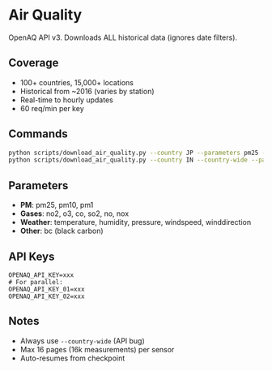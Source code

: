 # Air Quality

OpenAQ API v3. Downloads ALL historical data (ignores date filters).

## Coverage
- 100+ countries, 15,000+ locations
- Historical from ~2016 (varies by station)
- Real-time to hourly updates
- 60 req/min per key

## Commands

```bash
python scripts/download_air_quality.py --country JP --parameters pm25 --max-locations 10 --country-wide
python scripts/download_air_quality.py --country IN --country-wide --parallel  # Multiple API keys
```

## Parameters

- **PM**: pm25, pm10, pm1
- **Gases**: no2, o3, co, so2, no, nox
- **Weather**: temperature, humidity, pressure, windspeed, winddirection
- **Other**: bc (black carbon)

## API Keys

```env
OPENAQ_API_KEY=xxx
# For parallel:
OPENAQ_API_KEY_01=xxx
OPENAQ_API_KEY_02=xxx
```

## Notes
- Always use `--country-wide` (API bug)
- Max 16 pages (16k measurements) per sensor
- Auto-resumes from checkpoint